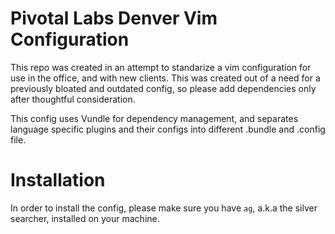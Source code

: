 # Pivotal Labs Denver Vim Configuration

This repo was created in an attempt to standarize a vim configuration
for use in the office, and with new clients. This was created out of a
need for a previously bloated and outdated config, so please add
dependencies only after thoughtful consideration.

This config uses Vundle for dependency management, and separates language
specific plugins and their configs into different .bundle and .config
file.

# Installation

In order to install the config, please make sure you have `ag`, a.k.a the silver searcher,
installed on your machine.
